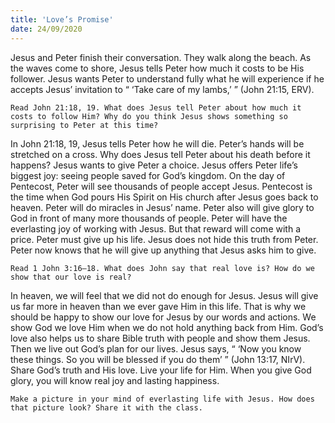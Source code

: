 ```yaml
---
title: 'Love’s Promise'
date: 24/09/2020
---
```


Jesus and Peter finish their conversation. They walk along the beach. As the waves come to shore, Jesus tells Peter how much it costs to be His follower. Jesus wants Peter to understand fully what he will experience if he accepts Jesus’ invitation to “ ‘Take care of my lambs,’ ” (John 21:15, ERV).

`Read John 21:18, 19. What does Jesus tell Peter about how much it costs to follow Him? Why do you think Jesus shows something so surprising to Peter at this time?`

In John 21:18, 19, Jesus tells Peter how he will die. Peter’s hands will be stretched on a cross. Why does Jesus tell Peter about his death before it happens? Jesus wants to give Peter a choice. Jesus offers Peter life’s biggest joy: seeing people saved for God’s kingdom. On the day of Pentecost, Peter will see thousands of people accept Jesus. Pentecost is the time when God pours His Spirit on His church after Jesus goes back to heaven. Peter will do miracles in Jesus’ name. Peter also will give glory to God in front of many more thousands of people. Peter will have the everlasting joy of working with Jesus. But that reward will come with a price. Peter must give up his life. Jesus does not hide this truth from Peter. Peter now knows that he will give up anything that Jesus asks him to give.

`Read 1 John 3:16–18. What does John say that real love is? How do we show that our love is real?`

In heaven, we will feel that we did not do enough for Jesus. Jesus will give us far more in heaven than we ever gave Him in this life. That is why we should be happy to show our love for Jesus by our words and actions. We show God we love Him when we do not hold anything back from Him. God’s love also helps us to share Bible truth with people and show them Jesus. Then we live out God’s plan for our lives. Jesus says, “ ‘Now you know these things. So you will be blessed if you do them’ ” (John 13:17, NIrV). Share God’s truth and His love. Live your life for Him. When you give God glory, you will know real joy and lasting happiness.

`Make a picture in your mind of everlasting life with Jesus. How does that picture look? Share it with the class.`
